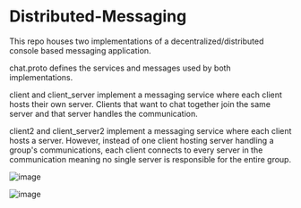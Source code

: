 # Distributed-Messaging

This repo houses two implementations of a decentralized/distributed console based messaging application.

chat.proto defines the services and messages used by both implementations.

client and client_server implement a messaging service where each client hosts their own server. Clients that want to chat together join the same server and that server handles the communication.

client2 and client_server2 implement a messaging service where each client hosts a server. However, instead of one client hosting server handling a group's communications, each client connects to every server in the communication meaning no single server is responsible for the entire group.

![image](https://user-images.githubusercontent.com/43715044/53779798-733f2980-3eb6-11e9-93fa-454a5e026873.png)

![image](https://user-images.githubusercontent.com/43715044/53779962-1e4fe300-3eb7-11e9-8010-5ec87ea66d45.png)
